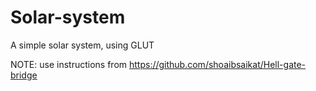 # Solar-system
A simple solar system, using GLUT

NOTE: use instructions from https://github.com/shoaibsaikat/Hell-gate-bridge